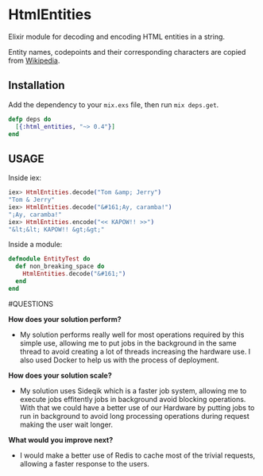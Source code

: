 HtmlEntities
============

Elixir module for decoding and encoding HTML entities in a string.

Entity names, codepoints and their corresponding characters are copied from
[Wikipedia](https://en.wikipedia.org/wiki/List_of_XML_and_HTML_character_entity_references).

## Installation

Add the dependency to your `mix.exs` file, then run `mix deps.get`.

```elixir
defp deps do
  [{:html_entities, "~> 0.4"}]
end
```

## USAGE

Inside iex:

```elixir
iex> HtmlEntities.decode("Tom &amp; Jerry")
"Tom & Jerry"
iex> HtmlEntities.decode("&#161;Ay, caramba!")
"¡Ay, caramba!"
iex> HtmlEntities.encode("<< KAPOW!! >>")
"&lt;&lt; KAPOW!! &gt;&gt;"
```

Inside a module:

```elixir
defmodule EntityTest do
  def non_breaking_space do
    HtmlEntities.decode("&#161;")
  end
end
```

#QUESTIONS

**How does your solution perform?**
 - My solution performs really well for most operations required by this simple use, allowing me to put jobs in the background in the same thread to avoid creating a lot of threads increasing the hardware use. I also used Docker to help us with the process of deployment.

**How does your solution scale?**
  - My solution uses Sideqik which is a faster job system, allowing me to execute jobs effitently jobs in background avoid blocking operations. With that we could have a better use of our Hardware by putting jobs to run in background to avoid long processing operations during request making the user wait longer.
 
 **What would you improve next?**
 - I would make a better use of Redis to cache most of the trivial requests, allowing a faster response to the users.
